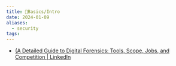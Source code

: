 ```yaml
---
title: 🌱Basics/Intro
date: 2024-01-09
aliases:
  - security
tags:
---
```


- [(A Detailed Guide to Digital Forensics: Tools, Scope, Jobs, and Competition | LinkedIn](https://www.linkedin.com/pulse/detailed-guide-digital-forensics-tools-scope-jobs-abdul-muhaiman/)